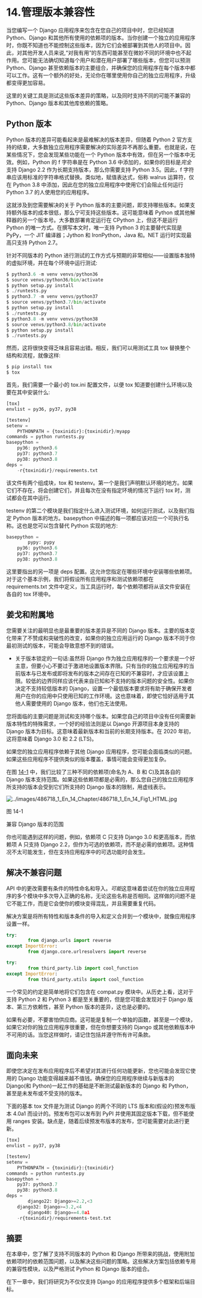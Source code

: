 # 14.管理版本兼容性

当您编写一个 Django 应用程序来包含在您自己的项目中时，您已经知道 Python、Django 和其他所有使用的依赖项的版本。当你创建一个独立的应用程序时，你既不知道也不能控制这些版本，因为它们会被部署到其他人的项目中。因此，对其他开发人员来说,“对我有用”的东西可能甚至在微妙不同的环境中也不起作用。您可能无法确切知道每个用户和潜在用户部署了哪些版本，但您可以预测 Python、Django 甚至依赖版本的主要组合，并确保您的应用程序在每个版本中都可以工作。这有一个额外的好处，无论你在哪里使用你自己的独立应用程序，升级都变得更加容易。

这里的关键工具是测试这些版本差异的策略，以及同时支持不同的可能不兼容的 Python、Django 版本和其他库依赖的策略。

## Python 版本

Python 版本的差异可能看起来是最难解决的版本差异，但随着 Python 2 官方支持的结束，大多数独立应用程序需要解决的实际差异不再那么重要。也就是说，在某些情况下，您会发现某些功能在一个 Python 版本中有效，但在另一个版本中无效。例如，Python 的 f 字符串是在 Python 3.6 中添加的，如果你的目标是*完全*支持 Django 2.2 作为长期支持版本，那么你需要支持 Python 3.5。因此，f 字符串应该用标准的字符串格式替换。类似地，赋值表达式，俗称 walrus 运算符，仅在 Python 3.8 中添加，因此在您的独立应用程序中使用它们会阻止任何运行 Python 3.7 的人使用您的应用程序。

这就涉及到您需要解决的关于 Python 版本的主要问题，即支持哪些版本。如果支持额外版本的成本很低，那么宁可支持这些版本。这可能意味着 Python 或其他解释器的另一个版本号。大多数部署肯定运行在 CPython 上，但这不是运行 Python 的唯一方式。在撰写本文时，唯一支持 Python 3 的主要替代实现是 PyPy，一个 JIT 编译器；Jython 和 IronPython，Java 和。NET 运行时实现最高只支持 Python 2.7。

针对不同版本的 Python 进行测试的工作方式与预期的非常相似——设置版本独特的虚拟环境，并在每个环境中运行测试:

```py
$ python3.6 -m venv venvs/python36
$ source venvs/python36/bin/activate
$ python setup.py install
$ ./runtests.py
$ python3.7 -m venv venvs/python37
$ source venvs/python3.7/bin/activate
$ python setup.py install
$ ./runtests.py
$ python3.8 -m venv venvs/python38
$ source venvs/python3.8/bin/activate
$ python setup.py install
$ ./runtests.py

```

然而，这将很快变得乏味且容易出错。相反，我们可以用测试工具 tox 替换整个结构和流程，就像这样:

```py
$ pip install tox
$ tox

```

首先，我们需要一个最小的 tox.ini 配置文件，以便 tox 知道要创建什么环境以及要在其中安装什么:

```py
[tox]
envlist = py36, py37, py38

[testenv]
setenv =
    PYTHONPATH = {toxinidir}:{toxinidir}/myapp
commands = python runtests.py
basepython =
    py36: python3.6
    py37: python3.7
    py38: python3.8
deps =
    -r{toxinidir}/requirements.txt

```

该文件有两个组成块，tox 和 testenv。第一个是我们声明默认环境的地方。如果它们不存在，将会创建它们，并且每次在没有指定环境的情况下运行 tox 时，测试都会在其中运行。

testenv 的第二个模块是我们指定什么进入测试环境，如何运行测试，以及我们指定 Python 版本的地方。basepython 中描述的每一项都应该对应一个可执行名称。这也是您可以包含替代 Python 实现的地方:

```py
basepython =
        pypy: pypy
    py36: python3.6
    py37: python3.7
    py38: python3.8

```

这里要指出的另一项是 deps 配置。这允许您指定在哪些环境中安装哪些依赖项。对于这个基本示例，我们将假设所有应用程序和测试依赖项都在 requirements.txt 文件中定义，当工具运行时，每个依赖项都将从该文件安装在各自的 tox 环境中。

## 姜戈和附属地

您需要关注的最明显也是最重要的版本差异是不同的 Django 版本。主要的版本变化带来了不赞成和突破性的改变，如果你的独立应用运行的 Django 版本不同于你最初测试的版本，可能会导致意想不到的错误。

*   关于版本锁定的一句话:虽然将 Django 作为独立应用程序的一个要求是一个好主意，但要小心不要过于激进地设置版本界限。只有当你的独立应用程序的当前版本与已发布或即将发布的版本之间存在已知的不兼容时，才应该设置上限。较低的边界同样应该代表来自已知和不支持的版本问题的安全性。如果你决定不支持较低版本的 Django，设置一个最低版本要求将有助于确保开发者用户在你的应用中只使用已知的工作环境。这也意味着，即使它恰好适用于其他人需要使用的 Django 版本，他们也无法使用。

您将面临的主要问题是测试和支持哪个版本。如果您自己的项目中没有任何需要新版本特性的特殊需求，一个好的经验法则是以 Django 开源项目本身支持的 Django 版本为目标。这意味着最新版本和当前的长期支持版本。在 2020 年初，这将意味着 Django 3.0 和 2.2 (LTS)。

如果您的独立应用程序依赖于其他 Django 应用程序，您可能会面临类似的问题。如果这些应用程序不提供类似的版本覆盖，事情可能会变得更加复杂。

在图 [14-1](#Fig1) 中，我们比较了三种不同的依赖项(命名为 A、B 和 C)及其各自的 Django 版本支持范围。如果这些依赖项都是必需的，那么您自己的独立应用程序所支持的版本会受到它们所支持的 Django 版本的限制，用虚线表示。

![../images/486718_1_En_14_Chapter/486718_1_En_14_Fig1_HTML.jpg](../images/486718_1_En_14_Chapter/486718_1_En_14_Fig1_HTML.jpg)

图 14-1

兼容 Django 版本的范围

你也可能遇到这样的问题，例如，依赖项 C 只支持 Django 3.0 和更高版本，而依赖项 A 只支持 Django 2.2，但作为可选的依赖项，而不是必需的依赖项。这种情况不太可能发生，但在支持应用程序中的可选功能时会发生。

## 解决不兼容问题

API 中的更改需要有条件的特性命名和导入。*可能*这意味着尝试在你的独立应用程序的多个模块中多次导入正确的名称，无论这些名称是否相同。这样做的问题不是它不能工作，而是它会使你的模块变得混乱，并且需要重复代码。

解决方案是将所有特性和版本条件的导入和定义合并到一个模块中，就像应用程序设置一样。

```py
try:
        from django.urls import reverse
except ImportError:
        from django.core.urlresolvers import reverse

try:
        from third_party.lib import cool_function
except ImportError:
        from third_party.utils import cool_function

```

一个常见的约定是简单地将它们包含在 compat.py 模块中。从历史上看，这对于支持 Python 2 和 Python 3 都是至关重要的，但是您可能会发现对于 Django 版本、第三方依赖性，甚至 Python 版本的差异，这也是必要的。

如果有必要，不要害怕供应商。这可能是复制一个单独的函数，甚至是一个模块，如果它对你的独立应用程序很重要，但在你想要支持的 Django 或其他依赖版本中不可用的话。当您这样做时，请记住包括并遵守所有许可条款。

## 面向未来

即使您决定在发布应用程序后不希望对其进行任何功能更新，您也可能会发现它使用的 Django 功能变得越来越不值钱。确保您的应用程序继续与新版本的 Django(和 Python)一起工作的基础是不断测试最新版本的 Django 和 Python，甚至是未发布或不受支持的版本。

下面的基本 tox 文件是为测试 Django 的两个不同的 LTS 版本和(假设的)预发布版本 4.0a1 而设计的。预发布包可以发布到 PyPI 并使用其固定版本下载，但不能使用 ranges 安装。缺点是，随着后续预发布版本的发布，您可能需要对此进行更新。

```py
[tox]
envlist = py37, py38

[testenv]
setenv =
    PYTHONPATH = {toxinidir}:{toxinidir}
commands = python runtests.py
basepython =
    py37: python3.7
    py38: python3.8
deps =
        django22: Django>=2.2,<3
    django32: Django>=3.2,<4
        django40: Django==4.0a1
    -r{toxinidir}/requirements-test.txt

```

## 摘要

在本章中，您了解了支持不同版本的 Python 和 Django 所带来的挑战，使用附加依赖项时的依赖范围问题，以及解决这些问题的策略。这些解决方案包括依赖专用的兼容性模块，以及严格测试 Python 和 Django 版本的组合。

在下一章中，我们将研究为不仅仅支持 Django 的应用程序提供多个框架和后端目标。